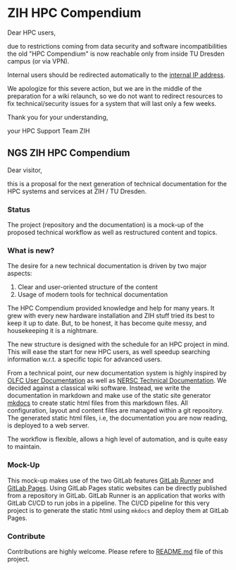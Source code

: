 # ZIH HPC Compendium

Dear HPC users,

due to restrictions coming from data security and software incompatibilities the old
"HPC Compendium" is now reachable only from inside TU Dresden campus (or via VPN).

Internal users should be redirected automatically to the
[internal IP address](http://141.76.17.11/hpc-wiki/bin/view/Compendium).

We apologize for this severe action, but we are in the middle of the preparation for a wiki
relaunch, so we do not want to redirect resources to fix technical/security issues for a system
that will last only a few weeks.

Thank you for your understanding,

your HPC Support Team ZIH

## NGS ZIH HPC Compendium

Dear visitor,

this is a proposal for the next generation of technical documentation for the HPC systems and
services at ZIH / TU Dresden.

### Status

The project (repository and the documentation) is a mock-up of the proposed technical workflow as
well as restructured content and topics.

### What is new?

The desire for a new technical documentation is driven by two major aspects:

1. Clear and user-oriented structure of the content
1. Usage of modern tools for technical documentation

The HPC Compendium provided knowledge and help for many years. It grew with every new hardware
installation and ZIH stuff tried its best to keep it up to date. But, to be honest, it has become
quite messy, and housekeeping it is a nightmare.

The new structure is designed with the schedule for an HPC project in mind. This will ease the start
for new HPC users, as well speedup searching information w.r.t. a specific topic for advanced users.

From a technical point, our new documentation system is highly inspired by [OLFC User
Documentation](https://docs.olcf.ornl.gov/) as well as [NERSC Technical
Documentation](https://nersc.gitlab.io/).
We decided against a classical wiki software. Instead, we write the documentation in markdown and
make use of the static site generator [mkdocs](https://www.mkdocs.org/) to create static html files
from this markdown files. All configuration, layout and content files are managed within a git
repository. The generated static html files, i.e, the documentation you are now reading, is deployed
to a web server.

The workflow is flexible, allows a high level of automation, and is quite easy to maintain.

### Mock-Up

This mock-up makes use of the two GitLab features [GitLab Runner](https://docs.gitlab.com/runner/)
and [GitLab Pages](https://docs.gitlab.com/ee/user/project/pages/).
Using GitLab Pages static websites can be directly published from a repository in GitLab. GitLab
Runner is an application that works with GitLab CI/CD to run jobs in a pipeline. The CI/CD pipeline
for this very project is to generate the static html using `mkdocs` and deploy them at GitLab Pages.

### Contribute

Contributions are highly welcome. Please refere to
[README.md](https://gitlab.hrz.tu-chemnitz.de/zih/hpc-compendium/hpc-compendium/-/blob/main/doc.zih.tu-dresden.de/README.md)
file of this project.
